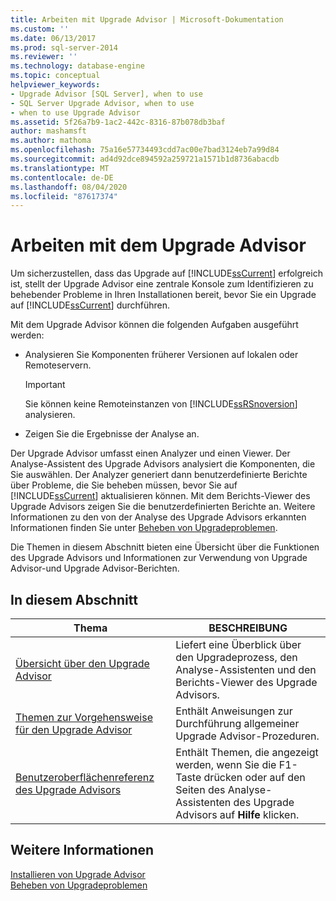 ```yaml
---
title: Arbeiten mit Upgrade Advisor | Microsoft-Dokumentation
ms.custom: ''
ms.date: 06/13/2017
ms.prod: sql-server-2014
ms.reviewer: ''
ms.technology: database-engine
ms.topic: conceptual
helpviewer_keywords:
- Upgrade Advisor [SQL Server], when to use
- SQL Server Upgrade Advisor, when to use
- when to use Upgrade Advisor
ms.assetid: 5f26a7b9-1ac2-442c-8316-87b078db3baf
author: mashamsft
ms.author: mathoma
ms.openlocfilehash: 75a16e57734493cdd7ac00e7bad3124eb7a99d84
ms.sourcegitcommit: ad4d92dce894592a259721a1571b1d8736abacdb
ms.translationtype: MT
ms.contentlocale: de-DE
ms.lasthandoff: 08/04/2020
ms.locfileid: "87617374"
---
```

# <a name="working-with-upgrade-advisor"></a>Arbeiten mit dem Upgrade Advisor
  Um sicherzustellen, dass das Upgrade auf [!INCLUDE[ssCurrent](../../includes/sscurrent-md.md)] erfolgreich ist, stellt der Upgrade Advisor eine zentrale Konsole zum Identifizieren zu behebender Probleme in Ihren Installationen bereit, bevor Sie ein Upgrade auf [!INCLUDE[ssCurrent](../../includes/sscurrent-md.md)] durchführen.  
  
 Mit dem Upgrade Advisor können die folgenden Aufgaben ausgeführt werden:  
  
-   Analysieren Sie Komponenten früherer Versionen auf lokalen oder Remoteservern.  
  
    > [!IMPORTANT]  
    >  Sie können keine Remoteinstanzen von [!INCLUDE[ssRSnoversion](../../includes/ssrsnoversion-md.md)] analysieren.  
  
-   Zeigen Sie die Ergebnisse der Analyse an.  
  
 Der Upgrade Advisor umfasst einen Analyzer und einen Viewer. Der Analyse-Assistent des Upgrade Advisors analysiert die Komponenten, die Sie auswählen. Der Analyzer generiert dann benutzerdefinierte Berichte über Probleme, die Sie beheben müssen, bevor Sie auf [!INCLUDE[ssCurrent](../../includes/sscurrent-md.md)] aktualisieren können. Mit dem Berichts-Viewer des Upgrade Advisors zeigen Sie die benutzerdefinierten Berichte an. Weitere Informationen zu den von der Analyse des Upgrade Advisors erkannten Informationen finden Sie unter [Beheben von Upgradeproblemen](../../../2014/sql-server/install/resolving-upgrade-issues.md).  
  
 Die Themen in diesem Abschnitt bieten eine Übersicht über die Funktionen des Upgrade Advisors und Informationen zur Verwendung von Upgrade Advisor-und Upgrade Advisor-Berichten.  
  
## <a name="in-this-section"></a>In diesem Abschnitt  
  
|Thema|BESCHREIBUNG|  
|-----------|-----------------|  
|[Übersicht über den Upgrade Advisor](../../../2014/sql-server/install/overview-of-upgrade-advisor.md)|Liefert eine Überblick über den Upgradeprozess, den Analyse-Assistenten und den Berichts-Viewer des Upgrade Advisors.|  
|[Themen zur Vorgehensweise für den Upgrade Advisor](../../../2014/sql-server/install/upgrade-advisor-how-to-topics.md)|Enthält Anweisungen zur Durchführung allgemeiner Upgrade Advisor-Prozeduren.|  
|[Benutzeroberflächenreferenz des Upgrade Advisors](../../../2014/sql-server/install/upgrade-advisor-user-interface-reference.md)|Enthält Themen, die angezeigt werden, wenn Sie die F1-Taste drücken oder auf den Seiten des Analyse-Assistenten des Upgrade Advisors auf **Hilfe** klicken.|  
  
## <a name="see-also"></a>Weitere Informationen  
 [Installieren von Upgrade Advisor](../../../2014/sql-server/install/installing-upgrade-advisor.md)   
 [Beheben von Upgradeproblemen](../../../2014/sql-server/install/resolving-upgrade-issues.md)  
  
  

